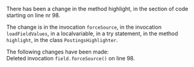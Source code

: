 There has been a change in the method highlight, in the section of code starting on line nr 98.
  
The change is in the invocation ```forceSource```, in the invocation ```loadFieldValues```, in a localvariable, in a try statement, in the method ```highlight```, in the class ```PostingsHighlighter```.
  
The following changes have been made:  
Deleted invocation ```field.forceSource()``` on line 98.  
